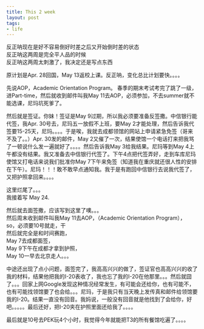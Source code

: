 ```yaml
---
title: This 2 week
layout: post
tags:
- life
---
```

反正呐现在是好不容易倒好时差之后又开始倒时差的状态<br>
反正呐这两周是完全平人品的时候<br>
反正呐这两周太刺激了，我决定还是写点东西

原计划是Apr. 28回国，May 13返校上课。反正呐，变化总比计划要快。。。。

先说AOP，Academic Orientation Program。 春季的期末考试考完了跳了一级，进Part-time，然后就收到邮件叫我May 11去AOP，必须参加，不去summer就不能选课，尼玛坑死爹了。

然后就是签证。你妹！签证是May 9过期，所以我必须要准备反签撒。中信银行能代签，我Apr. 30号去，尼玛五一放假不上班，要May 2才能处理，然后告诉我代签要15-25天，尼玛。。。。于是唉，我就去成都领馆的网站上申请紧急免签（哥来不及了。。）Apr. 30发的邮件，May 2又催了一次，结果使馆一个电话打来把我骂了一顿说什么发一遍就好了。。。。然后告诉我May 3给我结果。尼玛等到May 4上午都没有结果。我又准备去中信银行代签了。下午4点把代签弄好，走到车库尼玛使馆又打电话来说我们批准你May 7下午来免签（知道我在重庆就还很人性的安排在下午）。尼玛！！！敢不敢早点通知我。我于是有跑回中信银行去说我代签了，又把护照拿回来。。。。

这里烂尾了。。。<br>
我接着写 May 24.

然后就去面签撒，应该写到这里了噢。。。<br>
然后周末收到邮件叫我May 11去AOP，（Academic Orientation Program），<br>
so，必须要10号就走，干<br>
然后就完全是和时间赛跑，<br>
May 7去成都面签，<br>
May 9下午在成都才拿到护照，<br>
May 10一早去北京走人。。。

中途还出现了点小问题，面签完了，我高高兴兴的做了，签证官也高高兴兴的收了我的材料，结果他把我的I-20表收了，我也忘了我的I-20在他那里。。。然后就囧了。。。回家上网Google发现这种情况经常发生，有可能会还给你，也有可能不，也有可能找领馆要了也会给。。。尼玛，于是我只有当天晚上发传真和邮件给领馆要我的I-20。结果一直没有回音。我妈说，一般没有回音就是他找到了会给你，好吧。。。。。最后还好，把I-20夹在护照里面还给我了。。。。

最后就是10号去PEK玩4个小时，我觉得今年就能把T3的所有餐馆吃遍了。。。。
